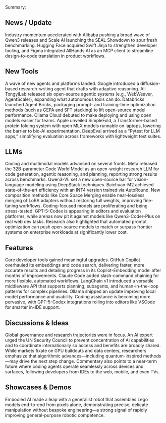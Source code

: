 Summary:
## News / Update
Industry momentum accelerated with Alibaba pushing a broad wave of Qwen3 releases and Scale AI launching the SEAL Showdown to spur fresh benchmarking. Hugging Face acquired Swift Jinja to strengthen developer tooling, and Figma integrated AllHands AI as an MCP client to streamline design-to-code translation in product workflows.

## New Tools
A wave of new agents and platforms landed. Google introduced a diffusion-based research-writing agent that drafts with adaptive reasoning. Ali TongyiLab released six open-source agentic systems (e.g., WebWeaver, AgentScaler), expanding what autonomous tools can do. Databricks launched Agent Bricks, packaging prompt- and training-time optimization methods (such as GEPA and SFT stacking) to lift open-source model performance. Ollama Cloud debuted to make deploying and using open models easier for teams. Apple unveiled SimpleFold, a Transformer-based protein folding system with open MLX models runnable on laptops, lowering the barrier to bio-AI experimentation. DeepEval arrived as a “Pytest for LLM apps,” simplifying evaluation across frameworks with lightweight test suites.

## LLMs
Coding and multimodal models advanced on several fronts. Meta released the 32B-parameter Code World Model as an open-weight research LLM for code generation, agentic reasoning, and planning, reporting strong results across benchmarks. Qwen3-VL set a new open-source bar for vision-language modeling using DeepStack techniques. Baichuan-M2 achieved state-of-the-art efficiency with an INT4 version trained via AutoRound. New composition methods like Core Space Merging enable near-lossless merging of LoRA adapters without restoring full weights, improving fine-tuning workflows. Coding-focused models are proliferating and being stress-tested: GPT-5-Codex is appearing in editors and evaluation platforms, while arenas now pit it against models like Qwen3-Coder-Plus on real web dev tasks. Research also highlighted that automated prompt optimization can push open-source models to match or surpass frontier systems on enterprise workloads at significantly lower cost.

## Features
Core developer tools gained meaningful upgrades. GitHub Copilot overhauled its embeddings and code search, delivering faster, more accurate results and detailing progress in its Copilot-Embedding model after months of improvements. Claude Code added slash-command chaining for more flexible, automated workflows. LangChain v1 introduced a versatile middleware API that supports planning, subagents, and human-in-the-loop patterns for complex pipelines. Ollama shipped an update improving local model performance and usability. Coding assistance is becoming more pervasive, with GPT-5-Codex integrations rolling into editors like VSCode for smarter in-IDE support.

## Discussions & Ideas
Global governance and research trajectories were in focus. An AI expert urged the UN Security Council to prevent concentration of AI capabilities and to coordinate internationally so access and benefits are broadly shared. While markets fixate on GPU buildouts and data centers, researchers emphasize that algorithmic advances—including quantum-inspired methods—may drive the next step change. Commentary also points to a near-term future where coding agents operate seamlessly across devices and surfaces, following developers from IDEs to the web, mobile, and even TVs.

## Showcases & Demos
Embodied AI made a leap with a generalist robot that assembles Lego models end-to-end from pixels alone, demonstrating precise, delicate manipulation without bespoke engineering—a strong signal of rapidly improving general-purpose robotic competence.

